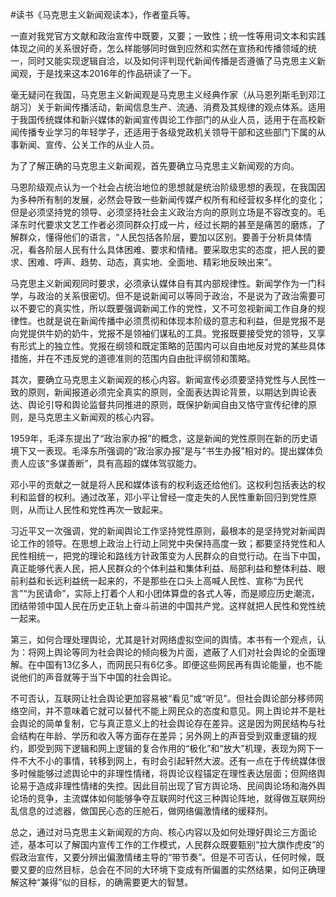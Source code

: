 #读书《马克思主义新闻观读本》，作者童兵等。

一直对我党官方文献和政治宣传中既要，又要；一致性；统一性等用词文本和实践体现之间的关系很好奇，怎么样能够同时做到应然和实然在宣扬和传播领域的统一，同时又能实现逻辑自洽，以及如何评判现代新闻传播是否遵循了马克思主义新闻观，于是找来这本2016年的作品研读了一下。

毫无疑问在我国，马克思主义新闻观是马克思主义经典作家（从马恩列斯毛到邓江胡习）关于新闻传播活动，新闻信息生产、流通、消费及其规律的观点体系。适用于我国传统媒体和新兴媒体的新闻宣传舆论工作部门的从业人员，适用于在高校新闻传播专业学习的年轻学子，还适用于各级党政机关领导干部和这些部门下属的从事新闻、宣传、公关工作的从业人员。

为了了解正确的马克思主义新闻观，首先要确立马克思主义新闻观的方向。

马恩阶级观点认为一个社会占统治地位的思想就是统治阶级思想的表现，在我国因为多种所有制的发展，必然会导致一些新闻传媒产权所有和经营权多样化的变化；但是必须坚持党的领导、必须坚持社会主义政治方向的原则立场是不容改变的。毛泽东时代要求文艺工作者必须同群众打成一片，经过长期的甚至是痛苦的磨炼，了解群众，懂得他们的语言，“人民包括各阶层，要加以区别。要善于分析具体情况，看各阶层人民有什么具体困难、要求和情绪。要采取忠实的态度，把人民的要求、困难、呼声、趋势、动态，真实地、全面地、精彩地反映出来”。

马克思主义新闻观同时要求，必须承认媒体自有其内部规律性。新闻学作为一门科学，与政治的关系很密切。但不是说新闻可以等同于政治，不是说为了政治需要可以不要它的真实性，所以既要强调新闻工作的党性，又不可忽视新闻工作自身的规律性。也就是说在新闻传播中必须贯彻和体现本阶级的意志和利益，但是党报不是向党提供牛奶的奶牛，党报不是领袖们谋私的工具。党报既要接受党的领导，又享有形式上的独立性。党报在纲领和既定策略的范围内可以自由地反对党的某些具体措施，并在不违反党的道德准则的范围内自由批评纲领和策略。

其次，要确立马克思主义新闻观的核心内容。新闻宣传必须要坚持党性与人民性一致的原则，新闻报道必须完全真实的原则，全面表达舆论背景，以期达到舆论表达、舆论引导和舆论监督共同推进的原则，既保护新闻自由又恪守宣传纪律的原则，是马克思主义新闻观的核心内容。

1959年，毛泽东提出了“政治家办报”的概念，这是新闻的党性原则在新的历史语境下又一表现。毛泽东所强调的“政治家办报”是与“书生办报”相对的。提出媒体负责人应该“多谋善断”，具有高超的媒体驾驭能力。

邓小平的贡献之一就是将人民和媒体该有的权利返还给他们。这权利包括表达的权利和监督的权利。通过改革，邓小平让曾经一度走失的人民性重新回归到党性原则，从而让人民性和党性再次一致起来。

习近平又一次强调，党的新闻舆论工作坚持党性原则，最根本的是坚持党对新闻舆论工作的领导。在思想上政治上行动上同党中央保持高度一致；都要坚持党性和人民性相统一，把党的理论和路线方针政策变为人民群众的自觉行动。在当下中国，真正能够代表人民，把人民群众的个体利益和集体利益、局部利益和整体利益、眼前利益和长远利益统一起来的，不是那些在口头上高喊人民性、宣称“为民代言”“为民请命”，实际上打着个人和小团体算盘的各式人等，而是顺应历史潮流，团结带领中国人民在历史正轨上奋斗前进的中国共产党。这样就把人民性和党性统一起来。

第三，如何合理处理舆论，尤其是针对网络虚拟空间的舆情。本书有一个观点，认为：将网上舆论等同为社会舆论的倾向极为片面，遮蔽了人们对社会舆论的全面理解。在中国有13亿多人，而网民只有6亿多。即便这些网民再有舆论能量，也不能说他们的声音就等于当下中国的社会舆论。

不可否认，互联网让社会舆论更加容易被“看见”或“听见”。但社会舆论部分移师网络空间，并不意味着它就可以替代不能上网民众的态度和意见。网上舆论并不是社会舆论的简单复制，它与真正意义上的社会舆论存在差异。这是因为网民结构与社会结构在年龄、学历和收入等方面存在差异；另外网上的声音受到双重逻辑的规约，即受到网下逻辑和网上逻辑的复合作用的“极化”和“放大”机理，表现为网下一件不大不小的事情，转移到网上，有时会引起轩然大波。还有一点在于传统媒体很多时候能够过滤舆论中的非理性情绪，将舆论议程锚定在理性表达层面；但网络舆论易于造成非理性情绪的失控。因此目前出现了官方舆论场、民间舆论场和海外舆论场的竞争，主流媒体如何能够争夺互联网时代这三种舆论阵地，就得做互联网纷乱信息的过滤器，做国民心态的压舱石，做网络偏激情绪的缓释剂。

总之，通过对马克思主义新闻观的方向、核心内容以及如何处理好舆论三方面论述，基本可以了解国内宣传工作的工作模式，人民群众既要甄别“拉大旗作虎皮”的假政治宣传，又要分辨出偏激情绪主导的“带节奏”。但是不可否认，任何时候，既要又要的应然目标，总会在不同的大环境下变成有所偏置的实然结果，如何正确理解这种“兼得”似的目标，的确需要更大的智慧。

